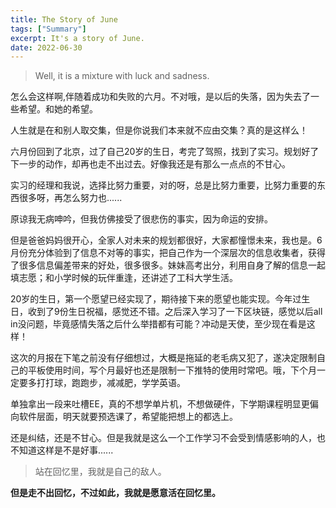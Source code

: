 ```yaml
---
title: The Story of June
tags: ["Summary"]
excerpt: It's a story of June.
date: 2022-06-30
---
```


> Well, it is a mixture with luck and sadness.

怎么会这样啊,伴随着成功和失败的六月。不对哦，是以后的失落，因为失去了一些希望。和她的希望。

人生就是在和别人取交集，但是你说我们本来就不应由交集？真的是这样么！

六月份回到了北京，过了自己20岁的生日，考完了驾照，找到了实习。规划好了下一步的动作，却再也走不出过去。好像我还是有那么一点点的不甘心。

实习的经理和我说，选择比努力重要，对的呀，总是比努力重要，比努力重要的东西很多呀，再怎么努力也......

原谅我无病呻吟，但我仿佛接受了很悲伤的事实，因为命运的安排。

但是爸爸妈妈很开心，全家人对未来的规划都很好，大家都憧憬未来，我也是。6月份充分体验到了信息不对等的事实，把自己作为一个深层次的信息收集者，获得了很多信息偏差带来的好处，很多很多。妹妹高考出分，利用自身了解的信息一起填志愿；和小学时候的玩伴重逢，还讲述了工科大学生活。

20岁的生日，第一个愿望已经实现了，期待接下来的愿望也能实现。今年过生日，收到了9份生日祝福，感觉还不错。之后深入学习了一下区块链，感觉以后all in没问题，毕竟感情失落之后什么举措都有可能？冲动是天使，至少现在看是这样！

这次的月报在下笔之前没有仔细想过，大概是拖延的老毛病又犯了，遂决定限制自己的平板使用时间，写个月最好也还是限制一下推特的使用时常吧。哦，下个月一定要多打打球，跑跑步，减减肥，学学英语。

单独拿出一段来吐槽EE，真的不想学单片机，不想做硬件，下学期课程明显更偏向软件层面，明天就要预选课了，希望能把想上的都选上。

还是纠结，还是不甘心。但是我就是这么一个工作学习不会受到情感影响的人，也不知道这样是不是好事......

>站在回忆里，我就是自己的敌人。

**但是走不出回忆，不过如此，我就是愿意活在回忆里。**